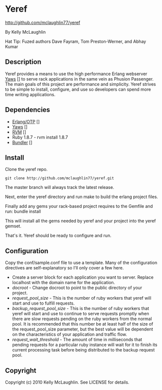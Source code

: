 Yeref
============

http://github.com/mclaughlin77/yeref

By Kelly McLaughlin

Hat Tip: Fuzed authors Dave Fayram, Tom Preston-Werner, and Abhay Kumar


Description
-----------

Yeref provides a means to use the high performance Erlang webserver 
[Yaws] [] to serve rack applications in the same 
vein as Phusion Passenger. The main goals of this project are 
performance and simplicity. Yeref strives to be simple 
to install, configure, and use so developers can spend more time
writing applications. 

Dependencies
-------
    
* [Erlang/OTP] []
* [Yaws] []
* [RVM] []
* Ruby 1.8.7 - rvm install 1.8.7
* [Bundler] []

Install
-------

Clone the yeref repo.

    git clone http://github.com/mclaughlin77/yeref.git

The master branch will always track the latest release.

Next, enter the yeref directory and run make to build the 
erlang project files. 

Finally add any gems your rack-based project requires to 
the Gemfile and run:
    bundle install

This will install all the gems needed by yeref and your 
project into the yeref gemset.

That's it. Yeref should be ready to configure and run. 

Configuration
---------

Copy the conf/sample.conf file to use a template. Many
of the configuration directives are self-explanatory so
I'll only cover a few here.
    
- Create a server block for each application you 
  want to server. Replace localhost with the 
  domain name for the application.
- *docroot* - Change docroot to point to the public directory of
  your project.
- *request_pool_size* - This is the number of ruby workers that yeref will start and use to fulfill requests.
- *backup_request_pool_size* - This is the number of ruby workers that yeref will start and use to continue to serve requests promptly when there are slow requests pending on the ruby workers from the normal pool.  It is recommended that this number be at least half of the size of the request_pool_size parameter, but the best value will be dependent on the characteristics of your application and traffic flow.
- *request_wait_threshold* - The amount of time in milliseconds that pending requests for a particular ruby instance will wait for it to finish its current processing task before being distributed to the backup request pool. 
                           
Copyright
---------

Copyright (c) 2010 Kelly McLaughlin. See LICENSE for details.

[Erlang/OTP]: http://www.erlang.org "Erlang/OTP"
[Yaws]: http://yaws.hyber.org   "Yaws"
[RVM]: http://rvm.beginrescueend.com/   "RVM"
[Bundler]: http://gembundler.com    "Bundler"
